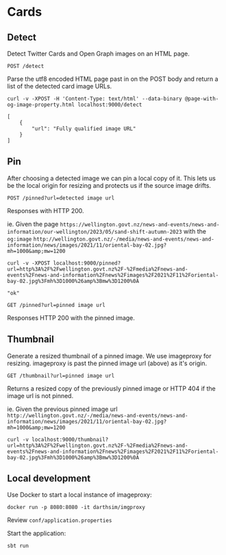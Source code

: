 # Cards

##  Detect

Detect Twitter Cards and Open Graph images on an HTML page.

```
POST /detect
```
Parse the utf8 encoded HTML page past in on the POST body and return a list of the detected card image URLs.

```
curl -v -XPOST -H 'Content-Type: text/html' --data-binary @page-with-og-image-property.html localhost:9000/detect
```

```
[
    {
        "url": "Fully qualified image URL"
    }
]
```


## Pin

After choosing a detected image we can pin a local copy of it.
This lets us be the local origin for resizing and protects us if the source image drifts.

```
POST /pinned?url=detected image url
```

Responses with HTTP 200.

ie. Given the page `https://wellington.govt.nz/news-and-events/news-and-information/our-wellington/2023/05/sand-shift-autumn-2023`
with the `og:image` `http://wellington.govt.nz/-/media/news-and-events/news-and-information/news/images/2021/11/oriental-bay-02.jpg?mh=1000&amp;mw=1200`

```
curl -v -XPOST localhost:9000/pinned?url=http%3A%2F%2Fwellington.govt.nz%2F-%2Fmedia%2Fnews-and-events%2Fnews-and-information%2Fnews%2Fimages%2F2021%2F11%2Foriental-bay-02.jpg%3Fmh%3D1000%26amp%3Bmw%3D1200%0A
```

```
"ok"
```

```
GET /pinned?url=pinned image url
```

Responses HTTP 200 with the pinned image.



## Thumbnail

Generate a resized thumbnail of a pinned image.
We use imageproxy for resizing. imageproxy is past the pinned image url (above) as it's origin.

```
GET /thumbnail?url=pinned image url
```

Returns a resized copy of the previously pinned image or HTTP 404 if the image url is not pinned.

ie. Given the previous pinned image url `http://wellington.govt.nz/-/media/news-and-events/news-and-information/news/images/2021/11/oriental-bay-02.jpg?mh=1000&amp;mw=1200`

```
curl -v localhost:9000/thumbnail?url=http%3A%2F%2Fwellington.govt.nz%2F-%2Fmedia%2Fnews-and-events%2Fnews-and-information%2Fnews%2Fimages%2F2021%2F11%2Foriental-bay-02.jpg%3Fmh%3D1000%26amp%3Bmw%3D1200%0A
```


## Local development

Use Docker to start a local instance of imageproxy:

```
docker run -p 8080:8080 -it darthsim/imgproxy
```

Review `conf/application.properties`

Start the application:

```
sbt run